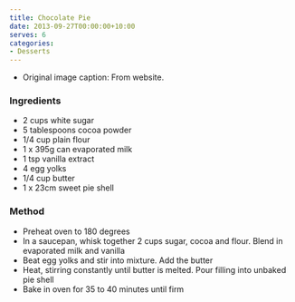 ```yaml
---
title: Chocolate Pie
date: 2013-09-27T00:00:00+10:00
serves: 6
categories:
- Desserts
---
```







* Original image caption: From website.



### Ingredients

* 2 cups white sugar
* 5 tablespoons cocoa powder
* 1/4 cup plain flour
* 1 x 395g can evaporated milk
* 1 tsp vanilla extract
* 4 egg yolks
* 1/4 cup butter
* 1 x 23cm sweet pie shell

### Method

* Preheat oven to 180 degrees
*  In a saucepan, whisk together 2 cups sugar, cocoa and flour. Blend in evaporated milk and vanilla
*  Beat egg yolks and stir into mixture. Add the butter
*  Heat, stirring constantly until butter is melted. Pour filling into unbaked pie shell
*  Bake in oven for 35 to 40 minutes until firm
